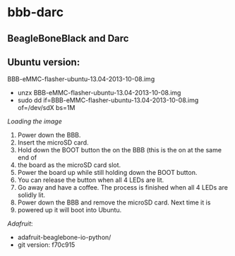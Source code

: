 bbb-darc
========

BeagleBoneBlack and Darc
------------------------

Ubuntu version:
--------------
BBB-eMMC-flasher-ubuntu-13.04-2013-10-08.img

* unzx BBB-eMMC-flasher-ubuntu-13.04-2013-10-08.img
* sudo dd if=BBB-eMMC-flasher-ubuntu-13.04-2013-10-08.img of=/dev/sdX bs=1M

*Loading the image*
   1. Power down the BBB.
   2. Insert the microSD card.
   3. Hold down the BOOT button the on the BBB (this is the on at the same end of
   4. the board as the microSD card slot.
   5. Power the board up while still holding down the BOOT button.
   6. You can release the button when all 4 LEDs are lit.
   7. Go away and have a coffee. The process is finished when all 4 LEDs are solidly lit.
   8. Power down the BBB and remove the microSD card. Next time it is
   9. powered up it will boot into Ubuntu.

*Adafruit*:
* adafruit-beaglebone-io-python/
* git version: f70c915
